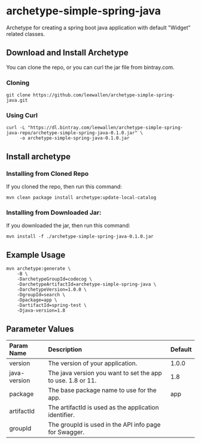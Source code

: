 # archetype-simple-spring-java

Archetype for creating a spring boot java application with default "Widget" related classes.

## Download and Install Archetype

You can clone the repo, or you can curl the jar file from bintray.com.

### Cloning

    git clone https://github.com/leewallen/archetype-simple-spring-java.git

### Using Curl

    
    curl -L "https://dl.bintray.com/leewallen/archetype-simple-spring-java-repo/archetype-simple-spring-java-0.1.0.jar" \
         -o archetype-simple-spring-java-0.1.0.jar

## Install archetype

### Installing from Cloned Repo

If you cloned the repo, then run this command:

    mvn clean package install archetype:update-local-catalog

### Installing from Downloaded Jar:

If you downloaded the jar, then run this command:

    mvn install -f ./archetype-simple-spring-java-0.1.0.jar

## Example Usage

    mvn archetype:generate \
        -B \ 
        -DarchetypeGroupId=codecog \
        -DarchetypeArtifactId=archetype-simple-spring-java \
        -DarchetypeVersion=1.0.0 \
        -DgroupId=search \
        -Dpackage=app \
        -DartifactId=spring-test \
        -Djava-version=1.8

## Parameter Values

| Param Name | Description | Default |
| :---------- | :----------- | :------- | 
| version |  The version of your application. | 1.0.0 |
| java-version | The java version you want to set the app to use. 1.8 or 11. | 1.8 |
| package | The base package name to use for the app. | app |
| artifactId | The artifactId is used as the application identifier. ||
| groupId | The groupId is used in the API info page for Swagger. ||


